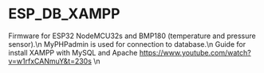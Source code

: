 # ESP_DB_XAMPP
Firmware for ESP32 NodeMCU32s and BMP180 (temperature and pressure sensor).\n
MyPHPadmin is used for connection to database.\n
Guide for install XAMPP with MySQL and Apache https://www.youtube.com/watch?v=w1rfxCANmuY&t=230s \n
